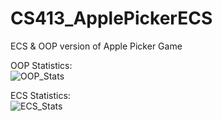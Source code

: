 # CS413_ApplePickerECS
ECS &amp; OOP version of Apple Picker Game

OOP Statistics:<br>
![OOP_Stats](https://github.com/djt332-NAU/CS413_ApplePickerECS/assets/102492570/4581991f-f933-4fa1-87b0-6e49fe220d80)

ECS Statistics:<br>
![ECS_Stats](https://github.com/djt332-NAU/CS413_ApplePickerECS/assets/102492570/fe615bca-3352-479b-8a75-31ee9e535af5)
